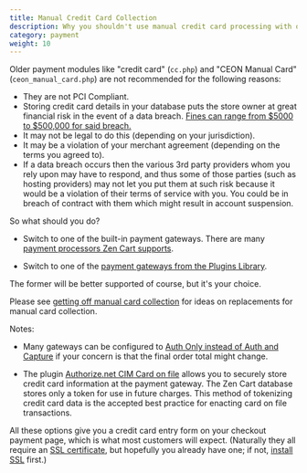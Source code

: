 ```yaml
---
title: Manual Credit Card Collection
description: Why you shouldn't use manual credit card processing with online stores
category: payment
weight: 10
---
```


Older payment modules like "credit card" (`cc.php`) and "CEON Manual Card" (`ceon_manual_card.php`) are not recommended for the following reasons: 

- They are not PCI Compliant.
- Storing credit card details in your database puts the store owner at great financial risk in the event of a data breach.  [Fines can range from $5000 to $500,000 for said breach.](https://ebizcharge.com/blog/storing-credit-card-information-safely-in-2022-the-dos-and-donts/#:~:text=In%20addition%2C%20if%20a%20merchant,far%20outweighs%20any%20security%20solution.)
- It may not be legal to do this (depending on your jurisdiction).
- It may be a violation of your merchant agreement (depending on the terms you agreed to).
- If a data breach occurs then the various 3rd party providers whom you rely upon may have to respond, and thus some of those parties (such as hosting providers) may not let you put them at such risk because it would be a violation of their terms of service with you. You could be in breach of contract with them which might result in account suspension.

So what should you do? 

- Switch to one of the built-in payment gateways.  There are many [payment processors Zen Cart supports](https://www.zen-cart.com/content.php?14-Payment-Processing). 

- Switch to one of the [payment gateways from the Plugins Library](https://www.zen-cart.com/downloads.php?do=cat&id=8).

The former will be better supported of course, but it's your choice.

Please see [getting off manual card collection](/user/payment/getting_off_manual/) for ideas on replacements for manual card collection. 

Notes: 

- Many gateways can be configured to [Auth Only instead of Auth and Capture](/user/payment/auth_only/) if your concern is that the final order total might change.

- The plugin [Authorize.net CIM Card on file](https://www.zen-cart.com/downloads.php?do=file&id=2272) allows you to securely store credit card information at the payment gateway.  The Zen Cart database stores only a token for use in future charges.  This method of tokenizing credit card data is the accepted best practice for enacting card on file transactions.

All these options give you a credit card entry form on your checkout payment page, which is what most customers will expect.  (Naturally they all require an [SSL certificate](/user/security/ssl_cert/), but hopefully you already have one; if not, [install SSL](/user/installing/enable_ssl/) first.)

